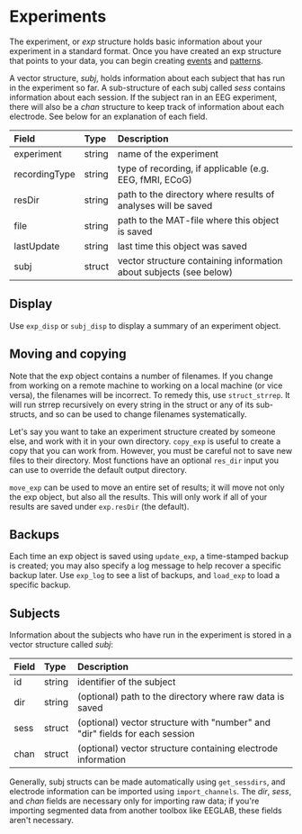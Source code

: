 # Experiments #

The experiment, or _exp_ structure holds basic information about your experiment in a standard format. Once you have created an exp structure that points to your data, you can begin creating [events](Events.md) and [patterns](Patterns.md).

A vector structure, _subj_, holds information about each subject that has run in the experiment so far. A sub-structure of each subj called _sess_ contains information about each session.  If the subject ran in an EEG experiment, there will also be a _chan_ structure to keep track of information about each electrode.  See below for an explanation of each field.

| Field | Type | Description |
|:------|:-----|:------------|
| experiment | string | name of the experiment |
| recordingType | string | type of recording, if applicable (e.g. EEG, fMRI, ECoG) |
| resDir | string | path to the directory where results of analyses will be saved |
| file  | string | path to the MAT-file where this object is saved |
| lastUpdate | string | last time this object was saved |
| subj  | struct | vector structure containing information about subjects (see below) |

## Display ##

Use `exp_disp` or `subj_disp` to display a summary of an experiment object.

## Moving and copying ##

Note that the exp object contains a number of filenames. If you
change from working on a remote machine to working on a local machine (or vice versa), the
filenames will be incorrect. To remedy this, use `struct_strrep`.
It will run strrep recursively on every string in the struct or any of its
sub-structs, and so can be used to change filenames systematically.

Let's say you want to take an experiment structure created by someone else, and work with it in your own directory.  `copy_exp` is useful to create a copy that you can work from.  However, you must be careful not to save new files to their directory.  Most functions have an optional `res_dir` input you can use to override the default output directory.

`move_exp` can be used to move an entire set of results; it will move not only the exp object, but also all the results.  This will only work if all of your results are saved under `exp.resDir` (the default).

## Backups ##

Each time an exp object is saved using `update_exp`, a time-stamped backup is created; you may also specify a log message to help recover a specific backup later.  Use `exp_log` to see a list of backups, and `load_exp` to load a specific backup.

## Subjects ##

Information about the subjects who have run in the experiment is stored in a vector structure called _subj_:

| Field | Type | Description |
|:------|:-----|:------------|
| id    | string | identifier of the subject |
| dir   | string | (optional) path to the directory where raw data is saved |
| sess  | struct | (optional) vector structure with "number" and "dir" fields for each session |
| chan  | struct | (optional) vector structure containing electrode information |

Generally, subj structs can be made automatically using `get_sessdirs`, and electrode information can be imported using `import_channels`.  The _dir_, _sess_, and _chan_ fields are necessary only for importing raw data; if you're importing segmented data from another toolbox like EEGLAB, these fields aren't necessary.